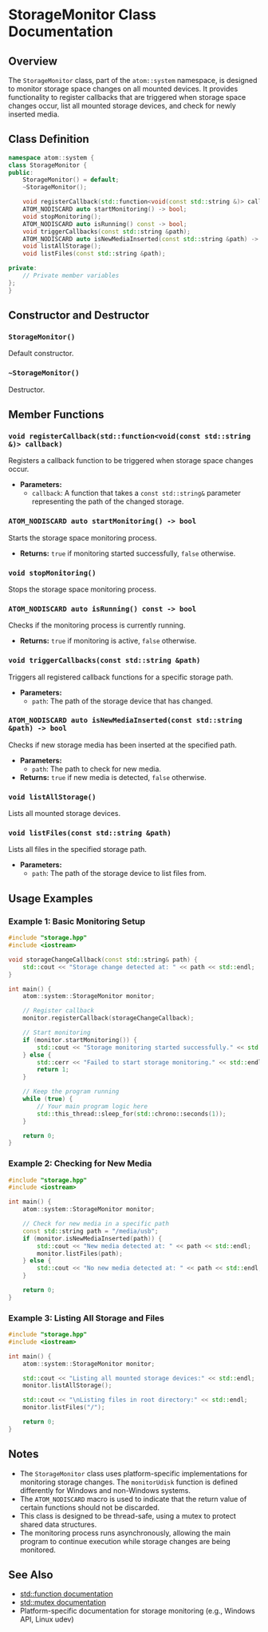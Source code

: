# StorageMonitor Class Documentation

## Overview

The `StorageMonitor` class, part of the `atom::system` namespace, is designed to monitor storage space changes on all mounted devices. It provides functionality to register callbacks that are triggered when storage space changes occur, list all mounted storage devices, and check for newly inserted media.

## Class Definition

```cpp
namespace atom::system {
class StorageMonitor {
public:
    StorageMonitor() = default;
    ~StorageMonitor();

    void registerCallback(std::function<void(const std::string &)> callback);
    ATOM_NODISCARD auto startMonitoring() -> bool;
    void stopMonitoring();
    ATOM_NODISCARD auto isRunning() const -> bool;
    void triggerCallbacks(const std::string &path);
    ATOM_NODISCARD auto isNewMediaInserted(const std::string &path) -> bool;
    void listAllStorage();
    void listFiles(const std::string &path);

private:
    // Private member variables
};
}
```

## Constructor and Destructor

### `StorageMonitor()`

Default constructor.

### `~StorageMonitor()`

Destructor.

## Member Functions

### `void registerCallback(std::function<void(const std::string &)> callback)`

Registers a callback function to be triggered when storage space changes occur.

- **Parameters:**
  - `callback`: A function that takes a `const std::string&` parameter representing the path of the changed storage.

### `ATOM_NODISCARD auto startMonitoring() -> bool`

Starts the storage space monitoring process.

- **Returns:** `true` if monitoring started successfully, `false` otherwise.

### `void stopMonitoring()`

Stops the storage space monitoring process.

### `ATOM_NODISCARD auto isRunning() const -> bool`

Checks if the monitoring process is currently running.

- **Returns:** `true` if monitoring is active, `false` otherwise.

### `void triggerCallbacks(const std::string &path)`

Triggers all registered callback functions for a specific storage path.

- **Parameters:**
  - `path`: The path of the storage device that has changed.

### `ATOM_NODISCARD auto isNewMediaInserted(const std::string &path) -> bool`

Checks if new storage media has been inserted at the specified path.

- **Parameters:**
  - `path`: The path to check for new media.
- **Returns:** `true` if new media is detected, `false` otherwise.

### `void listAllStorage()`

Lists all mounted storage devices.

### `void listFiles(const std::string &path)`

Lists all files in the specified storage path.

- **Parameters:**
  - `path`: The path of the storage device to list files from.

## Usage Examples

### Example 1: Basic Monitoring Setup

```cpp
#include "storage.hpp"
#include <iostream>

void storageChangeCallback(const std::string& path) {
    std::cout << "Storage change detected at: " << path << std::endl;
}

int main() {
    atom::system::StorageMonitor monitor;

    // Register callback
    monitor.registerCallback(storageChangeCallback);

    // Start monitoring
    if (monitor.startMonitoring()) {
        std::cout << "Storage monitoring started successfully." << std::endl;
    } else {
        std::cerr << "Failed to start storage monitoring." << std::endl;
        return 1;
    }

    // Keep the program running
    while (true) {
        // Your main program logic here
        std::this_thread::sleep_for(std::chrono::seconds(1));
    }

    return 0;
}
```

### Example 2: Checking for New Media

```cpp
#include "storage.hpp"
#include <iostream>

int main() {
    atom::system::StorageMonitor monitor;

    // Check for new media in a specific path
    const std::string path = "/media/usb";
    if (monitor.isNewMediaInserted(path)) {
        std::cout << "New media detected at: " << path << std::endl;
        monitor.listFiles(path);
    } else {
        std::cout << "No new media detected at: " << path << std::endl;
    }

    return 0;
}
```

### Example 3: Listing All Storage and Files

```cpp
#include "storage.hpp"
#include <iostream>

int main() {
    atom::system::StorageMonitor monitor;

    std::cout << "Listing all mounted storage devices:" << std::endl;
    monitor.listAllStorage();

    std::cout << "\nListing files in root directory:" << std::endl;
    monitor.listFiles("/");

    return 0;
}
```

## Notes

- The `StorageMonitor` class uses platform-specific implementations for monitoring storage changes. The `monitorUdisk` function is defined differently for Windows and non-Windows systems.
- The `ATOM_NODISCARD` macro is used to indicate that the return value of certain functions should not be discarded.
- This class is designed to be thread-safe, using a mutex to protect shared data structures.
- The monitoring process runs asynchronously, allowing the main program to continue execution while storage changes are being monitored.

## See Also

- [std::function documentation](https://en.cppreference.com/w/cpp/utility/functional/function)
- [std::mutex documentation](https://en.cppreference.com/w/cpp/thread/mutex)
- Platform-specific documentation for storage monitoring (e.g., Windows API, Linux udev)
